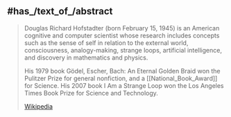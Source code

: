 
## #has_/text_of_/abstract 

> Douglas Richard Hofstadter (born February 15, 1945) 
> is an American cognitive and computer scientist whose research includes concepts such as 
> the sense of self in relation to the external world, consciousness, analogy-making, strange loops, 
> artificial intelligence, and discovery in mathematics and physics. 
> 
> His 1979 book Gödel, Escher, Bach: An Eternal Golden Braid won the Pulitzer Prize 
> for general nonfiction, and a [[National_Book_Award]] for Science. 
> His 2007 book I Am a Strange Loop won the Los Angeles Times Book Prize for Science and Technology.
>
> [Wikipedia](https://en.wikipedia.org/wiki/Douglas%20Hofstadter)





